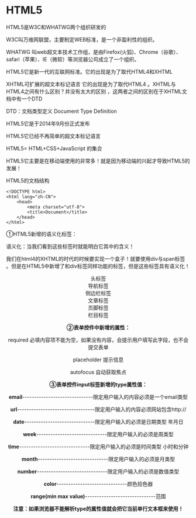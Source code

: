# HTML5

HTML5是W3C和WHATWG两个组织研发的

W3C叫万维网联盟，主要制定WEB标准，是一个非盈利性的组织。

WHATWG 叫web超文本技术工作组，是由Firefox(火狐)、Chrome（谷歌）、safari（苹果）、IE（微软）等浏览器公司成立了一个组织。

HTML5它是新一代的互联网标准。它的出现是为了取代HTML4和XHTML

XHTML可扩展的超文本标记语言  它的出现是为了取代HTML4 。XHTML与HTML4之间有什么区别？并没有太大的区别 ，这两者之间的区别在于XHTML文档中有一个DTD 

DTD：文档类型定义  Document  Type  Definition 

HTML5它是于2014年9月份正式发布

HTML5它已经不再简单的超文本标记语言 

HTML5= HTML+CSS+JavaScript  的集合

HTML5它主要是在移动端使用的非常多！就是因为移动端的兴起才导致HTML5的发展！

HTML5的文档结构

```
<!DOCTYPE html>
<html lang="zh-CN">
    <head>
        <meta charset="utf-8">
        <title>Document</title>
    </head>
</html>
```

①HTML5新增的语义化标签：

语义化：当我们看到这些标签时就能明白它其中的含义！

我们在html4的XHTML的时代的时候要实现一个盒子！就要使用div与span标签 。但是在HTML5中新增了和div标签同样功能的标签，但是这些标签具有语义化！

<header>   头标签

<nav>      导航标签

<aside>    侧边栏标签

<article>    文章标签

<footer>    页脚标签

<section>   栏目标签

**②表单控件中新增的属性：**

required    必填内容项不能为空，如果没有内容，会提示用户填写此字段，也不会提交表单

placeholder 提示信息

autofocus 自动获取焦点

**③表单控件input标签新增的type属性值：**

**email**------------------------------限定用户输入的内容必须是一个email类型

**url**---------------------------------限定用户输入的内容必须网站包含http://

**date**------------------------------限定用户输入的必须是日期类型  年月日

**week**------------------------------限定用户输入的必须是周类型

**time**------------------------------限定用户输入的必须是时间类型  小时和分钟

**month**------------------------------限定用户输入的必须是月类型

**number**------------------------------限定用户输入的必须是数值类型

**color**------------------------------颜色拾色器

**range(min max value)**------------------------------范围

**注意：如果浏览器不能解析type的属性值就会把它当前单行文本框来使用！**